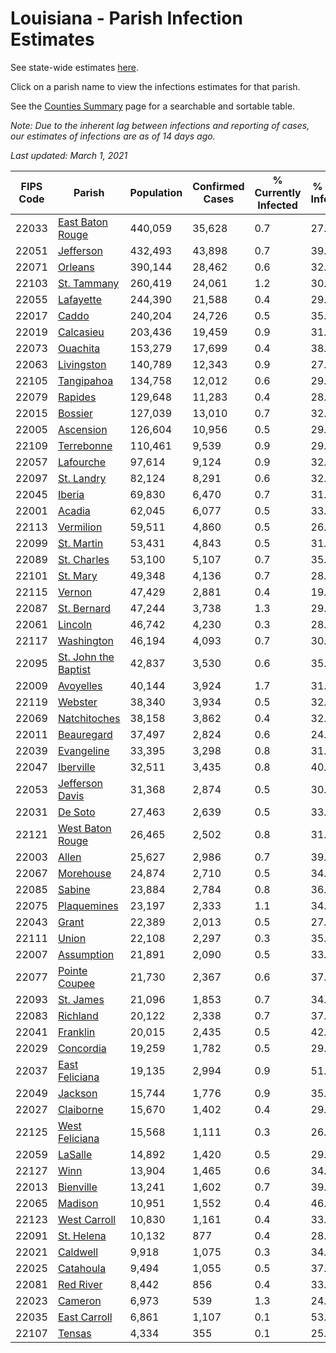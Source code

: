 # Louisiana - Parish Infection Estimates

See state-wide estimates [here](/infections/us-la).

Click on a parish name to view the infections estimates for that parish.

See the [Counties Summary](/infections/summary-counties) page for a searchable and sortable table.

*Note: Due to the inherent lag between infections and reporting of cases, our estimates of infections are as of 14 days ago.*

*Last updated: March 1, 2021*

|   FIPS Code |                                       Parish |   Population |   Confirmed Cases |   % Currently Infected |   % Total Infected |
|-------------|----------------------------------------------|--------------|-------------------|------------------------|--------------------|
|       22033 |         [East Baton Rouge](east-baton-rouge) |      440,059 |            35,628 |                    0.7 |               27.8 |
|       22051 |                       [Jefferson](jefferson) |      432,493 |            43,898 |                    0.7 |               39.9 |
|       22071 |                           [Orleans](orleans) |      390,144 |            28,462 |                    0.6 |               32.7 |
|       22103 |                   [St. Tammany](st.-tammany) |      260,419 |            24,061 |                    1.2 |               30.5 |
|       22055 |                       [Lafayette](lafayette) |      244,390 |            21,588 |                    0.4 |               29.1 |
|       22017 |                               [Caddo](caddo) |      240,204 |            24,726 |                    0.5 |               35.2 |
|       22019 |                       [Calcasieu](calcasieu) |      203,436 |            19,459 |                    0.9 |               31.1 |
|       22073 |                         [Ouachita](ouachita) |      153,279 |            17,699 |                    0.4 |               38.3 |
|       22063 |                     [Livingston](livingston) |      140,789 |            12,343 |                    0.9 |               27.6 |
|       22105 |                     [Tangipahoa](tangipahoa) |      134,758 |            12,012 |                    0.6 |               29.9 |
|       22079 |                           [Rapides](rapides) |      129,648 |            11,283 |                    0.4 |               28.3 |
|       22015 |                           [Bossier](bossier) |      127,039 |            13,010 |                    0.7 |               32.0 |
|       22005 |                       [Ascension](ascension) |      126,604 |            10,956 |                    0.5 |               29.3 |
|       22109 |                     [Terrebonne](terrebonne) |      110,461 |             9,539 |                    0.9 |               29.0 |
|       22057 |                       [Lafourche](lafourche) |       97,614 |             9,124 |                    0.9 |               32.6 |
|       22097 |                     [St. Landry](st.-landry) |       82,124 |             8,291 |                    0.6 |               32.9 |
|       22045 |                             [Iberia](iberia) |       69,830 |             6,470 |                    0.7 |               31.7 |
|       22001 |                             [Acadia](acadia) |       62,045 |             6,077 |                    0.5 |               33.2 |
|       22113 |                       [Vermilion](vermilion) |       59,511 |             4,860 |                    0.5 |               26.1 |
|       22099 |                     [St. Martin](st.-martin) |       53,431 |             4,843 |                    0.5 |               31.0 |
|       22089 |                   [St. Charles](st.-charles) |       53,100 |             5,107 |                    0.7 |               35.5 |
|       22101 |                         [St. Mary](st.-mary) |       49,348 |             4,136 |                    0.7 |               28.8 |
|       22115 |                             [Vernon](vernon) |       47,429 |             2,881 |                    0.4 |               19.2 |
|       22087 |                   [St. Bernard](st.-bernard) |       47,244 |             3,738 |                    1.3 |               29.7 |
|       22061 |                           [Lincoln](lincoln) |       46,742 |             4,230 |                    0.3 |               28.3 |
|       22117 |                     [Washington](washington) |       46,194 |             4,093 |                    0.7 |               30.7 |
|       22095 | [St. John the Baptist](st.-john-the-baptist) |       42,837 |             3,530 |                    0.6 |               35.8 |
|       22009 |                       [Avoyelles](avoyelles) |       40,144 |             3,924 |                    1.7 |               31.0 |
|       22119 |                           [Webster](webster) |       38,340 |             3,934 |                    0.5 |               32.7 |
|       22069 |                 [Natchitoches](natchitoches) |       38,158 |             3,862 |                    0.4 |               32.0 |
|       22011 |                     [Beauregard](beauregard) |       37,497 |             2,824 |                    0.6 |               24.0 |
|       22039 |                     [Evangeline](evangeline) |       33,395 |             3,298 |                    0.8 |               31.7 |
|       22047 |                       [Iberville](iberville) |       32,511 |             3,435 |                    0.8 |               40.2 |
|       22053 |           [Jefferson Davis](jefferson-davis) |       31,368 |             2,874 |                    0.5 |               30.1 |
|       22031 |                           [De Soto](de-soto) |       27,463 |             2,639 |                    0.5 |               33.2 |
|       22121 |         [West Baton Rouge](west-baton-rouge) |       26,465 |             2,502 |                    0.8 |               31.4 |
|       22003 |                               [Allen](allen) |       25,627 |             2,986 |                    0.7 |               39.6 |
|       22067 |                       [Morehouse](morehouse) |       24,874 |             2,710 |                    0.5 |               34.2 |
|       22085 |                             [Sabine](sabine) |       23,884 |             2,784 |                    0.8 |               36.1 |
|       22075 |                   [Plaquemines](plaquemines) |       23,197 |             2,333 |                    1.1 |               34.4 |
|       22043 |                               [Grant](grant) |       22,389 |             2,013 |                    0.5 |               27.6 |
|       22111 |                               [Union](union) |       22,108 |             2,297 |                    0.3 |               35.7 |
|       22007 |                     [Assumption](assumption) |       21,891 |             2,090 |                    0.5 |               33.7 |
|       22077 |               [Pointe Coupee](pointe-coupee) |       21,730 |             2,367 |                    0.6 |               37.0 |
|       22093 |                       [St. James](st.-james) |       21,096 |             1,853 |                    0.7 |               34.3 |
|       22083 |                         [Richland](richland) |       20,122 |             2,338 |                    0.7 |               37.6 |
|       22041 |                         [Franklin](franklin) |       20,015 |             2,435 |                    0.5 |               42.3 |
|       22029 |                       [Concordia](concordia) |       19,259 |             1,782 |                    0.5 |               29.1 |
|       22037 |             [East Feliciana](east-feliciana) |       19,135 |             2,994 |                    0.9 |               51.1 |
|       22049 |                           [Jackson](jackson) |       15,744 |             1,776 |                    0.9 |               35.5 |
|       22027 |                       [Claiborne](claiborne) |       15,670 |             1,402 |                    0.4 |               29.2 |
|       22125 |             [West Feliciana](west-feliciana) |       15,568 |             1,111 |                    0.3 |               26.6 |
|       22059 |                           [LaSalle](lasalle) |       14,892 |             1,420 |                    0.5 |               29.9 |
|       22127 |                                 [Winn](winn) |       13,904 |             1,465 |                    0.6 |               34.1 |
|       22013 |                       [Bienville](bienville) |       13,241 |             1,602 |                    0.7 |               39.5 |
|       22065 |                           [Madison](madison) |       10,951 |             1,552 |                    0.4 |               46.6 |
|       22123 |                 [West Carroll](west-carroll) |       10,830 |             1,161 |                    0.4 |               33.6 |
|       22091 |                     [St. Helena](st.-helena) |       10,132 |               877 |                    0.4 |               28.9 |
|       22021 |                         [Caldwell](caldwell) |        9,918 |             1,075 |                    0.3 |               34.9 |
|       22025 |                       [Catahoula](catahoula) |        9,494 |             1,055 |                    0.5 |               37.0 |
|       22081 |                       [Red River](red-river) |        8,442 |               856 |                    0.4 |               33.0 |
|       22023 |                           [Cameron](cameron) |        6,973 |               539 |                    1.3 |               24.7 |
|       22035 |                 [East Carroll](east-carroll) |        6,861 |             1,107 |                    0.1 |               53.3 |
|       22107 |                             [Tensas](tensas) |        4,334 |               355 |                    0.1 |               25.7 |